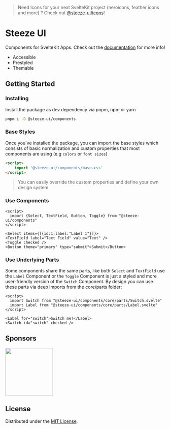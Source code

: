 > Need Icons for your next SvelteKit project (heroicons, feather icons and more) ? Check out [@steeze-ui/icons](https://github.com/steeze-ui/icons)!

# Steeze UI

Components for SvelteKit Apps. Check out the [documentation](https://steeze-ui.com) for more info!

- Accessible
- Prestyled
- Themable

## Getting Started

### Installing

Install the package as dev dependency via pnpm, npm or yarn

```bash
pnpm i -D @steeze-ui/components
```

### Base Styles

Once you've installed the package, you can import the base styles which consists of basic normalization and custom properties that most components are using (e.g `colors` or `font sizes`)

```html
<script>
	import '@steeze-ui/components/base.css'
</script>
```

> You can easily override the custom properties and define your own design system

### Use Components

```svelte
<script>
  import {Select, TextField, Button, Toggle} from "@steeze-ui/components"
</script>

<Select items={[{id:1,label:"Label 1"}]}>
<TextField label="Text Field" value="Text" />
<Toggle checked />
<Button theme="primary" type="submit">Submit</Button>
```

### Use Underlying Parts

Some components share the same parts, like both `Select` and `TextField` use the `Label` Component or the `Toggle` Component is just a styled and more user-friendly version of the `Switch` Component. By design you can use these parts via deep imports from the core/parts folder:

```svelte
<script>
  import Switch from "@steeze-ui/components/core/parts/Switch.svelte"
  import Label from "@steeze-ui/components/core/parts/Label.svelte"
</script>

<Label for="switch">Switch me!</Label>
<Switch id="switch" checked />
```

## Sponsors

<a href="https://www.vercel.com?utm_source=steeze-ui&utm_campaign=oss">
<img width="150px" src="https://user-images.githubusercontent.com/30449535/153277500-232b04f0-f636-42b1-aa08-1cd09d8e9086.svg" />
</a>

## License

Distributed under the [MIT License](/LICENSE).
